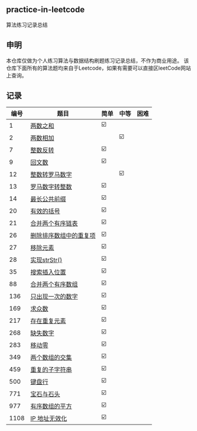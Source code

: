 ## practice-in-leetcode
算法练习记录总结

## 申明
本仓库仅做为个人练习算法与数据结构刷题练习记录总结，不作为商业用途。
该仓库下面所有的算法题均来自于Leetcode，如果有需要可以直接区leetCode网站上查询。

## 记录
| 编号 | 题目 | 简单|中等|困难|
|--|--|--|--|--|
| 1 |  [两数之和](https://github.com/crazyandcoder/practice-in-leetcode/blob/master/%E4%B8%A4%E6%95%B0%E4%B9%8B%E5%92%8C.md)| ☑️  | ||
| 2 |  [两数相加](https://github.com/crazyandcoder/practice-in-leetcode/blob/master/2-%E4%B8%A4%E6%95%B0%E7%9B%B8%E5%8A%A0.md)| |☑️|
|  7 |  [整数反转](https://github.com/crazyandcoder/practice-in-leetcode/blob/master/7-%E6%95%B4%E6%95%B0%E5%8F%8D%E8%BD%AC.md)|  ☑️  | ||
| 9  |  [回文数](https://github.com/crazyandcoder/practice-in-leetcode/blob/master/9-%E5%9B%9E%E6%96%87%E6%95%B0.md)|  ☑️  | ||
| 12 |  [整数转罗马数字](https://github.com/crazyandcoder/practice-in-leetcode/edit/master/12-%E6%95%B4%E6%95%B0%E8%BD%AC%E7%BD%97%E9%A9%AC%E6%95%B0%E5%AD%97.md)|  |☑️|
| 13 |  [罗马数字转整数](https://github.com/crazyandcoder/practice-in-leetcode/blob/master/13-%E7%BD%97%E9%A9%AC%E6%95%B0%E5%AD%97%E8%BD%AC%E6%95%B4%E6%95%B0.md)|  ☑️  | ||
| 14 |  [最长公共前缀](https://github.com/crazyandcoder/practice-in-leetcode/blob/master/14-%E6%9C%80%E9%95%BF%E5%85%AC%E5%85%B1%E5%89%8D%E7%BC%80.md)|  ☑️  | ||
| 20 |  [有效的括号](https://github.com/crazyandcoder/practice-in-leetcode/blob/master/20-%E6%9C%89%E6%95%88%E7%9A%84%E6%8B%AC%E5%8F%B7.md)|  ☑️  | ||
| 21 |  [合并两个有序链表](https://github.com/crazyandcoder/practice-in-leetcode/blob/master/21-%E5%90%88%E5%B9%B6%E4%B8%A4%E4%B8%AA%E6%9C%89%E5%BA%8F%E9%93%BE%E8%A1%A8.md)|  ☑️  | ||
| 26  |  [删除排序数组中的重复项](https://github.com/crazyandcoder/practice-in-leetcode/blob/master/26-%E5%88%A0%E9%99%A4%E6%8E%92%E5%BA%8F%E6%95%B0%E7%BB%84%E4%B8%AD%E7%9A%84%E9%87%8D%E5%A4%8D%E9%A1%B9.md)|  ☑️  | ||
| 27  |  [移除元素](https://github.com/crazyandcoder/practice-in-leetcode/blob/master/27-%E7%A7%BB%E9%99%A4%E5%85%83%E7%B4%A0.md)|  ☑️  | ||
|  28 |  [实现strStr()](https://github.com/crazyandcoder/practice-in-leetcode/blob/master/28-%E5%AE%9E%E7%8E%B0%20strStr().md)|  ☑️  | ||
| 35  |  [搜索插入位置](https://github.com/crazyandcoder/practice-in-leetcode/blob/master/35-%E6%90%9C%E7%B4%A2%E6%8F%92%E5%85%A5%E4%BD%8D%E7%BD%AE.md)|  ☑️  | ||
|  88 |  [合并两个有序数组](https://github.com/crazyandcoder/practice-in-leetcode/blob/master/88-%E5%90%88%E5%B9%B6%E4%B8%A4%E4%B8%AA%E6%9C%89%E5%BA%8F%E6%95%B0%E7%BB%84.md)|  ☑️  | ||
| 136 |  [只出现一次的数字](https://github.com/crazyandcoder/practice-in-leetcode/blob/master/136-%E5%8F%AA%E5%87%BA%E7%8E%B0%E4%B8%80%E6%AC%A1%E7%9A%84%E6%95%B0%E5%AD%97.md)|  ☑️  | ||
| 169 |  [求众数](https://github.com/crazyandcoder/practice-in-leetcode/blob/master/169-%E6%B1%82%E4%BC%97%E6%95%B0.md)|  ☑️  | ||
|  217 |  [存在重复元素](https://github.com/crazyandcoder/practice-in-leetcode/blob/master/217-%E5%AD%98%E5%9C%A8%E9%87%8D%E5%A4%8D%E5%85%83%E7%B4%A0.md)|  ☑️  | ||
|  268 |  [缺失数字](https://github.com/crazyandcoder/practice-in-leetcode/blob/master/268-%E7%BC%BA%E5%A4%B1%E6%95%B0%E5%AD%97.md)|  ☑️  | ||
| 283  |  [移动零](https://github.com/crazyandcoder/practice-in-leetcode/blob/master/283-%E7%A7%BB%E5%8A%A8%E9%9B%B6.md)|  ☑️  | ||
| 349  |  [两个数组的交集](https://github.com/crazyandcoder/practice-in-leetcode/blob/master/349-%E4%B8%A4%E4%B8%AA%E6%95%B0%E7%BB%84%E7%9A%84%E4%BA%A4%E9%9B%86.md)|  ☑️  | ||
| 459  |  [重复的子字符串](https://github.com/crazyandcoder/practice-in-leetcode/blob/master/459-%E9%87%8D%E5%A4%8D%E7%9A%84%E5%AD%90%E5%AD%97%E7%AC%A6%E4%B8%B2.md)|  ☑️  | ||
|  500 |  [键盘行](https://github.com/crazyandcoder/practice-in-leetcode/blob/master/500-%E9%94%AE%E7%9B%98%E8%A1%8C.md)|  ☑️  | ||
|  771 |  [宝石与石头](https://github.com/crazyandcoder/practice-in-leetcode/blob/master/771-%E5%AE%9D%E7%9F%B3%E4%B8%8E%E7%9F%B3%E5%A4%B4.md)|  ☑️  | ||
| 977  |  [有序数组的平方](https://github.com/crazyandcoder/practice-in-leetcode/blob/master/977-%E6%9C%89%E5%BA%8F%E6%95%B0%E7%BB%84%E7%9A%84%E5%B9%B3%E6%96%B9.md)|  ☑️  | ||
| 1108 |  [IP 地址无效化](https://github.com/crazyandcoder/practice-in-leetcode/blob/master/1108-IP%20%E5%9C%B0%E5%9D%80%E6%97%A0%E6%95%88%E5%8C%96.md)| ☑️  | ||











